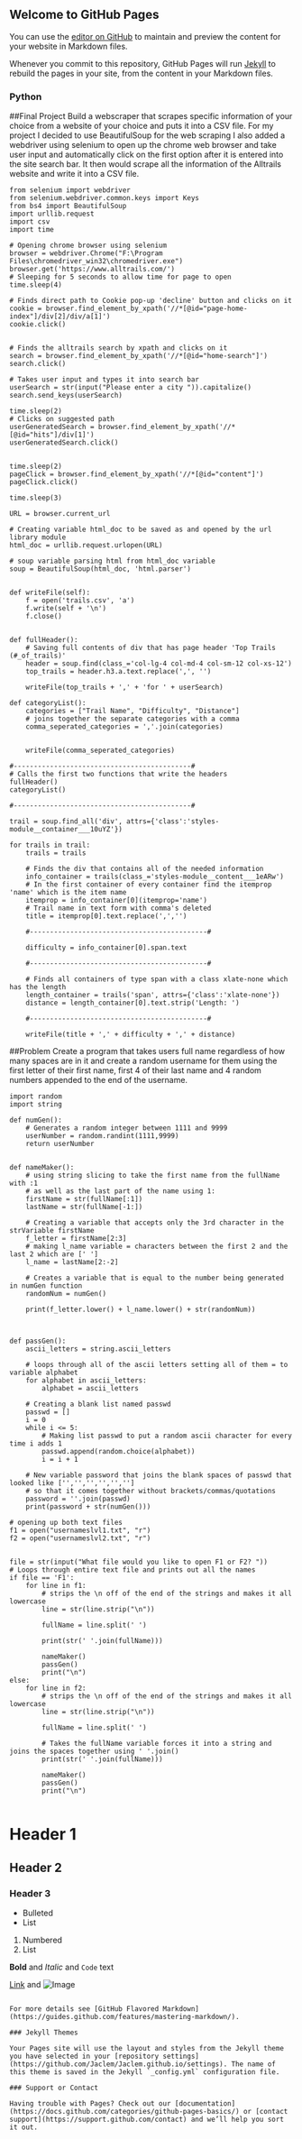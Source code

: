 ## Welcome to GitHub Pages

You can use the [editor on GitHub](https://github.com/Jaclem/Jaclem.github.io/edit/main/index.md) to maintain and preview the content for your website in Markdown files.

Whenever you commit to this repository, GitHub Pages will run [Jekyll](https://jekyllrb.com/) to rebuild the pages in your site, from the content in your Markdown files.

### Python

##Final Project 
Build a webscraper that scrapes specific information of your choice from a website of your choice and puts it into a CSV file.
For my project I decided to use BeautifulSoup for the web scraping 
I also added a webdriver using selenium to open up the chrome web browser and take user input and automatically click on the first option after it is entered into the site search bar. It then would scrape all the information of the Alltrails website and write it into a CSV file.
```
from selenium import webdriver
from selenium.webdriver.common.keys import Keys
from bs4 import BeautifulSoup
import urllib.request
import csv
import time

# Opening chrome browser using selenium
browser = webdriver.Chrome("F:\Program Files\chromedriver_win32\chromedriver.exe")
browser.get('https://www.alltrails.com/')
# Sleeping for 5 seconds to allow time for page to open
time.sleep(4)

# Finds direct path to Cookie pop-up 'decline' button and clicks on it
cookie = browser.find_element_by_xpath('//*[@id="page-home-index"]/div[2]/div/a[1]')
cookie.click()


# Finds the alltrails search by xpath and clicks on it
search = browser.find_element_by_xpath('//*[@id="home-search"]')
search.click()

# Takes user input and types it into search bar
userSearch = str(input("Please enter a city ")).capitalize()
search.send_keys(userSearch)

time.sleep(2)
# Clicks on suggested path
userGeneratedSearch = browser.find_element_by_xpath('//*[@id="hits"]/div[1]')
userGeneratedSearch.click()


time.sleep(2)
pageClick = browser.find_element_by_xpath('//*[@id="content"]')
pageClick.click()

time.sleep(3)

URL = browser.current_url

# Creating variable html_doc to be saved as and opened by the url library module
html_doc = urllib.request.urlopen(URL)

# soup variable parsing html from html_doc variable
soup = BeautifulSoup(html_doc, 'html.parser')


def writeFile(self):
    f = open('trails.csv', 'a')
    f.write(self + '\n')
    f.close()


def fullHeader():
    # Saving full contents of div that has page header 'Top Trails (#_of_trails)'
    header = soup.find(class_='col-lg-4 col-md-4 col-sm-12 col-xs-12')
    top_trails = header.h3.a.text.replace(',', '')

    writeFile(top_trails + ',' + 'for ' + userSearch)

def categoryList():
    categories = ["Trail Name", "Difficulty", "Distance"]
    # joins together the separate categories with a comma
    comma_seperated_categories = ','.join(categories)


    writeFile(comma_seperated_categories)

#--------------------------------------------#
# Calls the first two functions that write the headers
fullHeader()
categoryList()

#--------------------------------------------#

trail = soup.find_all('div', attrs={'class':'styles-module__container___10uYZ'})

for trails in trail:
    trails = trails

    # Finds the div that contains all of the needed information
    info_container = trails(class_='styles-module__content___1eARw')
    # In the first container of every container find the itemprop 'name' which is the item name
    itemprop = info_container[0](itemprop='name')
    # Trail name in text form with comma's deleted
    title = itemprop[0].text.replace(',','')

    #--------------------------------------------#

    difficulty = info_container[0].span.text

    #--------------------------------------------#

    # Finds all containers of type span with a class xlate-none which has the length
    length_container = trails('span', attrs={'class':'xlate-none'})
    distance = length_container[0].text.strip('Length: ')

    #--------------------------------------------#

    writeFile(title + ',' + difficulty + ',' + distance)
```
##Problem
Create a program that takes users full name regardless of how many spaces are in it and create a random username for them using the first letter of their first name, first 4 of their last name and 4 random numbers appended to the end of the username.

```
import random
import string

def numGen():
    # Generates a random integer between 1111 and 9999
    userNumber = random.randint(1111,9999)
    return userNumber


def nameMaker():
    # using string slicing to take the first name from the fullName with :1
    # as well as the last part of the name using 1:
    firstName = str(fullName[:1])
    lastName = str(fullName[-1:])

    # Creating a variable that accepts only the 3rd character in the strVariable firstName
    f_letter = firstName[2:3]
    # making l_name variable = characters between the first 2 and the last 2 which are [' ']
    l_name = lastName[2:-2]

    # Creates a variable that is equal to the number being generated in numGen function
    randomNum = numGen()

    print(f_letter.lower() + l_name.lower() + str(randomNum))



def passGen():
    ascii_letters = string.ascii_letters

    # loops through all of the ascii letters setting all of them = to variable alphabet
    for alphabet in ascii_letters:
        alphabet = ascii_letters

    # Creating a blank list named passwd
    passwd = []
    i = 0
    while i <= 5:
        # Making list passwd to put a random ascii character for every time i adds 1
        passwd.append(random.choice(alphabet))
        i = i + 1

    # New variable password that joins the blank spaces of passwd that looked like ['','','','','','']
    # so that it comes together without brackets/commas/quotations
    password = ''.join(passwd)
    print(password + str(numGen()))

# opening up both text files
f1 = open("usernameslvl1.txt", "r")
f2 = open("usernameslvl2.txt", "r")


file = str(input("What file would you like to open F1 or F2? "))
# Loops through entire text file and prints out all the names
if file == 'F1':
    for line in f1:
        # strips the \n off of the end of the strings and makes it all lowercase
        line = str(line.strip("\n"))

        fullName = line.split(' ')

        print(str(' '.join(fullName)))

        nameMaker()
        passGen()
        print("\n")
else:
    for line in f2:
        # strips the \n off of the end of the strings and makes it all lowercase
        line = str(line.strip("\n"))

        fullName = line.split(' ')

        # Takes the fullName variable forces it into a string and joins the spaces together using ' '.join()
        print(str(' '.join(fullName)))

        nameMaker()
        passGen()
        print("\n")
        
```


# Header 1
## Header 2
### Header 3

- Bulleted
- List

1. Numbered
2. List

**Bold** and _Italic_ and `Code` text

[Link](url) and ![Image](src)
```

For more details see [GitHub Flavored Markdown](https://guides.github.com/features/mastering-markdown/).

### Jekyll Themes

Your Pages site will use the layout and styles from the Jekyll theme you have selected in your [repository settings](https://github.com/Jaclem/Jaclem.github.io/settings). The name of this theme is saved in the Jekyll `_config.yml` configuration file.

### Support or Contact

Having trouble with Pages? Check out our [documentation](https://docs.github.com/categories/github-pages-basics/) or [contact support](https://support.github.com/contact) and we’ll help you sort it out.

